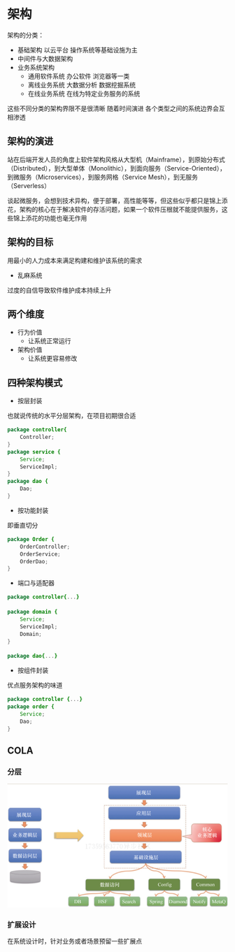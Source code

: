 # 架构

架构的分类：

- 基础架构 以云平台 操作系统等基础设施为主
- 中间件与大数据架构
- 业务系统架构
    - 通用软件系统 办公软件 浏览器等一类
    - 离线业务系统 大数据分析 数据挖掘系统
    - 在线业务系统 在线为特定业务服务的系统

这些不同分类的架构界限不是很清晰 随着时间演进 各个类型之间的系统边界会互相渗透

## 架构的演进

站在后端开发人员的角度上软件架构风格从大型机（Mainframe），到原始分布式（Distributed），到大型单体（Monolithic），到面向服务（Service-Oriented），到微服务（Microservices），到服务网格（Service Mesh），到无服务（Serverless）

谈起微服务，会想到技术异构，便于部署，高性能等等，但这些似乎都只是锦上添花，架构的核心在于解决软件的存活问题，如果一个软件压根就不能提供服务，这些锦上添花的功能也毫无作用

## 架构的目标

用最小的人力成本来满足构建和维护该系统的需求

- 乱麻系统

过度的自信导致软件维护成本持续上升

## 两个维度

- 行为价值
  - 让系统正常运行
- 架构价值
  - 让系统更容易修改

## 四种架构模式

- 按层封装

也就说传统的水平分层架构，在项目初期很合适

```java
package controller{
    Controller;
}
package service {
    Service;
    ServiceImpl;
}
package dao {
    Dao;
}
```

- 按功能封装

即垂直切分

```java
package Order {
    OrderController;
    OrderService;
    OrderDao;
}
```

- 端口与适配器

```java
package controller{...}

package domain {
    Service;
    ServiceImpl;
    Domain;
}

package dao{...}
```

- 按组件封装

优点服务架构的味道

```java
package controller {...}
package order {
    Service;
    Dao;
}
```

## COLA

### 分层

![批注 2020-06-26 092443](/assets/批注%202020-06-26%20092443.png)

### 扩展设计

在系统设计时，针对业务或者场景预留一些扩展点